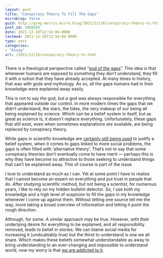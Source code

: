 ```yaml
---
layout: post
title: "Conspiracy Theory To Fill The Gaps"
microblog: false
guid: http://greg-morris.micro.blog/2021/12/16/conspiracy-theory-to.html
post_id: 3988284
date: 2021-12-16T12:54:04-0000
lastmod: 2021-12-16T12:54:04-0000
type: post
categories:
- "Essay"
url: /2021/12/16/conspiracy-theory-to.html
---
```

<p>There is a theological perspective called “<a href="https://en.wikipedia.org/wiki/God_of_the_gaps">god of the gaps</a>”. This idea is that whenever humans are exposed to something they don’t understand, they fill it with a notion that they have already accepted. At many times in history, that was with gods and mythology. As so, all the gaps humans had in their knowledge were explained away easily.</p><p>This is not to say <em>the</em> god, but <em>a</em> god was always responsible for everything that appeared outside our control. In more modern times the gaps that we didn’t understand, the stars, the tides, the very makeup of our being all being explained by science. Which can be a belief system in itself, but as great as science is, it doesn’t replace everything. Unfortunately, these gaps that still exist, even when sometimes explanations <em>are</em> available, are being replaced by conspiracy theory.</p><p>While gaps in scientific knowledge are <a href="https://biologos.org/common-questions/are-gaps-in-scientific-knowledge-evidence-for-god/">certainly still being used</a> to justify a belief system, when it comes to gaps linked to more social problems, the gaps is often filled with ‘alternative theory’. That’s not to say that some conspiracy theories don’t eventually come to have merit — perhaps this is why they have become so attractive to those seeking to understand things that can’t be explained away. This of course is part of the issue.</p><p>I love to understand as much as I can. Yet at some point I have to realise that I cannot become an expert on everything and put trust in people that do. After studying scientific method, but not being a scientist, for numerous years, I like to rely on my hidden bullshit detector. So, I use both my knowledge and a high level of suspicion to fill the gaps in my knowledge whenever I come up against them. Without letting one source tell me the way, more taking a broad overview of information and letting it point the rough direction.</p><p>Although, for some. A similar approach may be true. However, with their underlying desire for everything to be explained, and all responsibility removed, leads to belief in stories. We can blame social media for increasing it (undoubtably true) but the thirst to understand is one we all share. Which makes these beliefs somewhat understandable as away to bring understanding to an ever-changing and impossible to understand world, now my worry is that <a href="https://gregmorris.co.uk/blog/are-we-addicted/">we are addicted to it</a>.</p>
